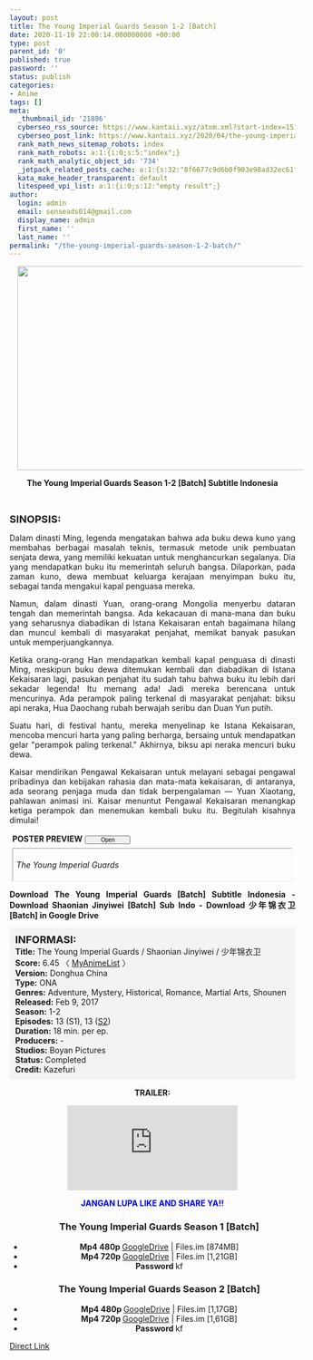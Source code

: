 ```yaml
---
layout: post
title: The Young Imperial Guards Season 1-2 [Batch]
date: 2020-11-19 22:00:14.000000000 +00:00
type: post
parent_id: '0'
published: true
password: ''
status: publish
categories:
- Anime
tags: []
meta:
  _thumbnail_id: '21886'
  cyberseo_rss_source: https://www.kantaii.xyz/atom.xml?start-index=151&max-results=150
  cyberseo_post_link: https://www.kantaii.xyz/2020/04/the-young-imperial-guards-season-1-2.html
  rank_math_news_sitemap_robots: index
  rank_math_robots: a:1:{i:0;s:5:"index";}
  rank_math_analytic_object_id: '734'
  _jetpack_related_posts_cache: a:1:{s:32:"8f6677c9d6b0f903e98ad32ec61f8deb";a:2:{s:7:"expires";i:1654115705;s:7:"payload";a:3:{i:0;a:1:{s:2:"id";i:26643;}i:1;a:1:{s:2:"id";i:26639;}i:2;a:1:{s:2:"id";i:26637;}}}}
  kata_make_header_transparent: default
  litespeed_vpi_list: a:1:{i:0;s:12:"empty result";}
author:
  login: admin
  email: senseads014@gmail.com
  display_name: admin
  first_name: ''
  last_name: ''
permalink: "/the-young-imperial-guards-season-1-2-batch/"
---
```

<div class="separator" style="clear: both; text-align: center;"><a href="https://1.bp.blogspot.com/-ZfqMbDYn0NE/XqOKihmvKbI/AAAAAAAAClI/bJ7mdqQ29cYC8t5F76OAGoBsqnl6TmfXwCLcBGAsYHQ/s1600/The%2BYoung%2BImperial%2BGuards%2BS1%2Ba.jpg" style="margin-left: 1em; margin-right: 1em;"><img border="0" data-original-height="720" data-original-width="1280" height="360" src="{{ site.baseurl }}/assets/2020/11/The%2BYoung%2BImperial%2BGuards%2BS1%2Ba.jpg" width="640" /></a></div>
<p>
<div style="text-align: center;"><b>The Young Imperial Guards Season 1-2 [Batch] Subtitle Indonesia</b></p>
<p><b><br /></b></div>
<p><b><span style="font-size: large;">SINOPSIS:</span></b></p>
<div style="text-align: justify;">Dalam dinasti Ming, legenda mengatakan bahwa ada buku dewa kuno yang membahas berbagai masalah teknis, termasuk metode unik pembuatan senjata dewa, yang memiliki kekuatan untuk menghancurkan segalanya. Dia yang mendapatkan buku itu memerintah seluruh bangsa. Dilaporkan, pada zaman kuno, dewa membuat keluarga kerajaan menyimpan buku itu, sebagai tanda mengakui kapal penguasa mereka.</p>
<p>Namun, dalam dinasti Yuan, orang-orang Mongolia menyerbu dataran tengah dan memerintah bangsa. Ada kekacauan di mana-mana dan buku yang seharusnya diabadikan di Istana Kekaisaran entah bagaimana hilang dan muncul kembali di masyarakat penjahat, memikat banyak pasukan untuk memperjuangkannya.</p>
<p>Ketika orang-orang Han mendapatkan kembali kapal penguasa di dinasti Ming, meskipun buku dewa ditemukan kembali dan diabadikan di Istana Kekaisaran lagi, pasukan penjahat itu sudah tahu bahwa buku itu lebih dari sekadar legenda! Itu memang ada! Jadi mereka berencana untuk mencurinya. Ada perampok paling terkenal di masyarakat penjahat: biksu api neraka, Hua Daochang rubah berwajah seribu dan Duan Yun putih.</p>
<p>Suatu hari, di festival hantu, mereka menyelinap ke Istana Kekaisaran, mencoba mencuri harta yang paling berharga, bersaing untuk mendapatkan gelar "perampok paling terkenal." Akhirnya, biksu api neraka mencuri buku dewa.</p>
<p>Kaisar mendirikan Pengawal Kekaisaran untuk melayani sebagai pengawal pribadinya dan kebijakan rahasia dan mata-mata kekaisaran, di antaranya, ada seorang penjaga muda dan tidak berpengalaman — Yuan Xiaotang, pahlawan animasi ini. Kaisar menuntut Pengawal Kekaisaran menangkap ketiga perampok dan menemukan kembali buku itu. Begitulah kisahnya dimulai!</p>
<p><a name="more"></a>
<div>
<div style="margin: 5px;">
<div class="smallfont" style="margin-bottom: 2px;"><span style="font-weight: bold;">POSTER PREVIEW</span><input onclick="if (this.parentNode.parentNode.getElementsByTagName('div')[1].getElementsByTagName('div')[0].style.display != '') { this.parentNode.parentNode.getElementsByTagName('div')[1].getElementsByTagName('div')[0].style.display = ''; this.innerText = ''; this.value = ' Close..'; } else { this.parentNode.parentNode.getElementsByTagName('div')[1].getElementsByTagName('div')[0].style.display = 'none'; this.innerText = ''; this.value = ' Clik Here'; }" style="font-size: 10px; margin: 5px; padding: 0px; width: 80px;" type="button" value="Open" /></div>
<div class="alt2" style="border: 1px inset; margin: 0px; padding: 6px;">
<div style="display: none;">
<div class="separator" style="clear: both; text-align: center;"><a href="https://1.bp.blogspot.com/-E0ZFmg-AQ7A/XqOK9uHUtDI/AAAAAAAAClQ/Fapl04NY9IgBDzAJco22yNY7kQuuvcLawCLcBGAsYHQ/s1600/The%2BYoung%2BImperial%2BGuards%2BS1%2Bb.jpg" style="margin-left: 1em; margin-right: 1em;"><img border="0" data-original-height="600" data-original-width="406" height="640" src="{{ site.baseurl }}/assets/2020/11/The%2BYoung%2BImperial%2BGuards%2BS1%2Bb.jpg" width="432" /></a></div>
<p>
<div class="separator" style="clear: both; text-align: center;"><a href="https://1.bp.blogspot.com/-l-BbNiNX7To/XqOK98O_CrI/AAAAAAAAClU/Wyd9AICZFBABWrnamSoYApy-bBRfm8EgACLcBGAsYHQ/s1600/The%2BYoung%2BImperial%2BGuards%2BS1%2Bc.jpg" style="margin-left: 1em; margin-right: 1em;"><img border="0" data-original-height="600" data-original-width="406" height="640" src="{{ site.baseurl }}/assets/2020/11/The%2BYoung%2BImperial%2BGuards%2BS1%2Bc.jpg" width="432" /></a></div>
</div>
<p><em>The Young Imperial Guards</em></div>
</div>
</div>
<p><b>Download The Young Imperial Guards [Batch] Subtitle Indonesia - Download Shaonian Jinyiwei [Batch] Sub Indo - Download 少年锦衣卫 [Batch] in Google Drive</b></div>
<p>
<div style="background-color: #f3f3f3; padding: 10px; text-align: left;"><b><span style="font-size: large;">INFORMASI:</span></b><br /><b>Title:</b> The Young Imperial Guards / Shaonian Jinyiwei / 少年锦衣卫<br /><b>Score:</b> 6.45 〈 <a href="https://myanimelist.net/anime/36644/Shaonian_Jinyiwei" target="_blank" rel="noopener">MyAnimeList</a> 〉<br /><b>Version:</b> Donghua China<br /><b>Type:</b> ONA<br /><b>Genres:</b> Adventure, Mystery, Historical, Romance, Martial Arts, Shounen<br /><b>Released:</b> Feb 9, 2017<br /><b>Season:</b> 1-2<br /><b>Episodes:</b> 13 (S1), 13 (<a href="https://myanimelist.net/anime/37152/Shaonian_Jinyiwei_2nd_Season" target="_blank" rel="noopener">S2</a>)<br /><b>Duration:</b> 18 min. per ep.<br /><b>Producers:</b> -<br /><b>Studios:</b> Boyan Pictures<br /><b>Status:</b> Completed<br /><b>Credit:</b> Kazefuri</div>
<p>
<div style="text-align: center;"><b>TRAILER:</b></div>
<p>
<div style="text-align: center;">
<div class="videoyoutube">
<div class="video-responsive"><iframe allowfullscreen="1" class="embedded-video-large" frameborder="0" src="https://www.youtube.com/embed/tKDRfGp5hrM?rel=0"></iframe></div>
</div>
<p>
<div style="text-align: center;"><b><span style="color: blue;">JANGAN LUPA LIKE AND SHARE YA!!</span></b></div>
<div class="dl">
<ul />
<h3 style="text-align: center;">The Young Imperial Guards Season 1 [Batch]</h3>
<li style="text-align: center;"><b>Mp4 480p </b><a href="https://apk.miuiku.com/bWl0vMSq" target="_blank" rel="noopener">GoogleDrive</a> | Files.im [874MB]</li>
<li style="text-align: center;"><b>Mp4 720p </b><a href="https://apk.miuiku.com/SxPXlN0daH" target="_blank" rel="noopener">GoogleDrive</a> | Files.im [1,21GB]</li>
<li style="text-align: center;"><b>Password </b>kf</li>
</div>
<div class="dl">
<ul />
<h3 style="text-align: center;">The Young Imperial Guards Season 2 [Batch]</h3>
<li style="text-align: center;"><b>Mp4 480p </b><a href="https://apk.miuiku.com/syt0FM4A" target="_blank" rel="noopener">GoogleDrive</a> | Files.im [1,17GB]</li>
<li style="text-align: center;"><b>Mp4 720p </b><a href="https://apk.miuiku.com/a1EW" target="_blank" rel="noopener">GoogleDrive</a>&nbsp;| Files.im [1,61GB]</li>
<li style="text-align: center;"><b>Password </b>kf</li>
</div>
</div>
<link rel="stylesheet" href="https://cdnjs.cloudflare.com/ajax/libs/font-awesome/4.7.0/css/font-awesome.min.css" />
<div class="divbtn"> <a href="https://handymansurrender.com/fihup8buzv?key=94550f7ce39444073321dde3b8782f97" class="btn"><i class="fa fa-download"></i> Direct Link</a> </div>
